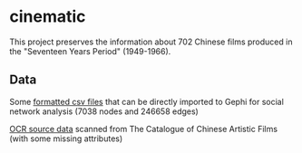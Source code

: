 # cinematic

This project preserves the information about 702 Chinese films produced in the "Seventeen Years Period" (1949-1966).

## Data

Some [formatted csv files](Network/csv) that can be directly imported to Gephi for social network analysis (7038 nodes and 246658 edges)

[OCR source data](OCR/source) scanned from The Catalogue of Chinese Artistic Films (with some missing attributes)